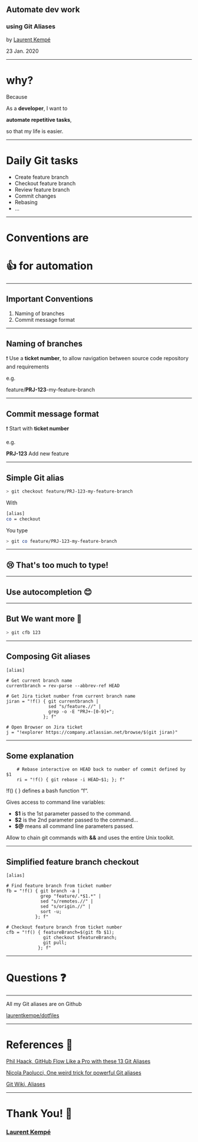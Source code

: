 ## Automate dev work

 ### using Git Aliases
<!-- .slide: data-background-image="https://live.staticflickr.com/65535/49476819197_ce5559e3e6_o.jpg" -->

by [Laurent Kempé](https://laurentkempe.com)

23 Jan. 2020

---

# why?

Because

As a **developer**, I want to

**automate repetitive tasks**,

so that my life is easier.

<!-- Slide with <span class="highlight">highlight</span> -->

---

# Daily Git tasks

* Create feature branch
* Checkout feature branch
* Review feature branch
* Commit changes
* Rebasing
* ...

<!-- > Here is a nice styled blockquote -->

---

# Conventions are
# 👍 for automation


---

## Important Conventions

1. Naming of branches
2. Commit message format

---

## Naming of branches

❗ Use a **ticket number**, to allow navigation between source code repository and requirements

e.g. 

feature/**PRJ-123**-my-feature-branch

---

## Commit message format

❗ Start with **ticket number**

e.g.

**PRJ-123** Add new feature


<!-- ```ruby
def addition
  a+b
end
``` -->

---

## Simple Git alias

```bash
> git checkout feature/PRJ-123-my-feature-branch
```

With

```bash
[alias]
co = checkout
```

You type

```bash
> git co feature/PRJ-123-my-feature-branch
```

---

## 😢 That's too much to type!

---

## Use autocompletion 😊

---

## But We want more 💓

```bash
> git cfb 123
```

---

## Composing Git aliases

```
[alias]

# Get current branch name
currentbranch = rev-parse --abbrev-ref HEAD

# Get Jira ticket number from current branch name
jiran = "!f() { git currentbranch |
                sed "s/feature.//" |
                grep -o -E "PRJ+-[0-9]+";
              }; f"

# Open Browser on Jira ticket
j = "!explorer https://company.atlassian.net/browse/$(git jiran)"
```

---

## Some explanation

```
	# Rebase interactive on HEAD back to number of commit defined by $1
	ri = "!f() { git rebase -i HEAD~$1; }; f"
```

!f() { } defines a bash function “f“.

Gives access to command line variables:

* **$1** is the 1st parameter passed to the command.
* **$2** is the 2nd parameter passed to the command...
* **$@** means all command line parameters passed.

Allow to chain git commands with **&&** and uses the entire Unix toolkit.

---


## Simplified feature branch checkout

```
[alias]

# Find feature branch from ticket number
fb = "!f() { git branch -a |
             grep "feature/.*$1.*" |
             sed "s/remotes.//" |
             sed "s/origin.//" |
             sort -u;
           }; f"

# Checkout feature branch from ticket number
cfb = "!f() { featureBranch=$(git fb $1);
              git checkout $featureBranch;
              git pull;
            }; f"
```

---

# Questions ❓

---

<!-- .slide: data-background-image="https://live.staticflickr.com/65535/49476819197_ce5559e3e6_o.jpg" -->

All my Git aliases are on Github

[laurentkempe/dotfiles](https://github.com/laurentkempe/dotfiles/blob/master/git/.gitconfig.aliases#L13)

---

# References 🔗

[Phil Haack, GitHub Flow Like a Pro with these 13 Git Aliases](https://haacked.com/archive/2014/07/28/github-flow-aliases/)

[Nicola Paolucci, One weird trick for powerful Git aliases](https://www.atlassian.com/blog/git/advanced-git-aliases)

[Git Wiki, Aliases](https://git.wiki.kernel.org/index.php/Aliases#What.27s_new.3F)

---

# Thank You! 🚀

<!-- .slide: data-background-image="https://live.staticflickr.com/65535/49476819197_ce5559e3e6_o.jpg" -->

### [Laurent Kempé](https://laurentkempe.com)
